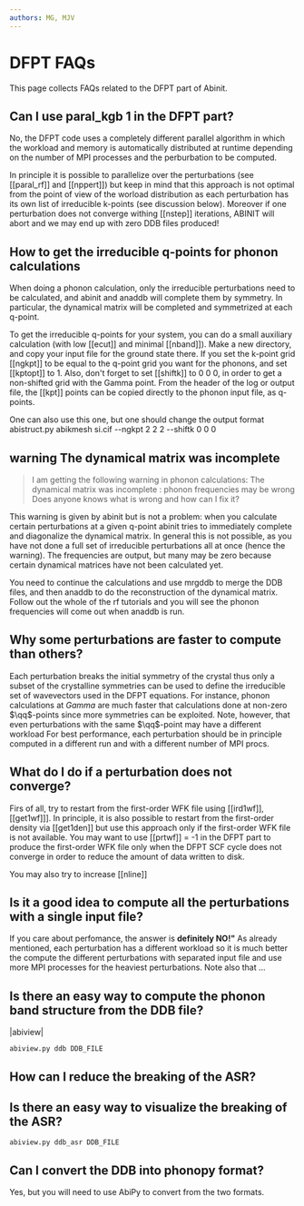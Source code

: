 ```yaml
---
authors: MG, MJV
---
```


# DFPT FAQs

This page collects FAQs related to the DFPT part of Abinit.

## Can I use paral_kgb 1 in the DFPT part?

No, the DFPT code uses a completely different parallel algorithm in which
the workload and memory is automatically distributed at runtime depending on the
number of MPI processes and the perburbation to be computed.

In principle it is possible to parallelize over the perturbations
(see [[paral_rf]] and [[nppert]]) but keep in mind that this approach is not optimal
from the point of view of the worload distribution as each perturbation has its own list of irreducible k-points
(see discussion below).
Moreover if one perturbation does not converge withing [[nstep]] iterations,
ABINIT will abort and we may end up with zero DDB files produced!

## How to get the irreducible q-points for phonon calculations

When doing a phonon calculation, only the irreducible perturbations need to be calculated,
and abinit and anaddb will complete them by symmetry.
In particular, the dynamical matrix will be completed and symmetrized at each q-point.

To get the irreducible q-points for your system, you can do a small auxiliary calculation
(with low [[ecut]] and minimal [[nband]]).
Make a new directory, and copy your input file for the ground state there.
If you set the k-point grid [[ngkpt]] to be equal to the q-point grid you want for the phonons, and set [[kptopt]] to 1.
Also, don't forget to set [[shiftk]] to 0 0 0, in order to get a non-shifted grid with the Gamma point.
From the header of the log or output file, the [[kpt]] points can be copied directly to the phonon input file, as q-points.

One can also use this one, but one should change the output format
abistruct.py abikmesh si.cif --ngkpt 2 2 2 --shiftk 0 0 0

## warning The dynamical matrix was incomplete

> I am getting the following warning in phonon calculations:
  The dynamical matrix was incomplete : phonon frequencies may be wrong
  Does anyone knows what is wrong and how can I fix it?

This warning is given by abinit but is not a problem: when you calculate certain perturbations
at a given q-point abinit tries to immediately complete and diagonalize the dynamical matrix.
In general this is not possible, as you have not done a full set of irreducible perturbations
all at once (hence the warning).
The frequencies are output, but many may be zero because certain dynamical matrices have not been calculated yet.

You need to continue the calculations and use mrgddb to merge the DDB files, and then anaddb
to do the reconstruction of the dynamical matrix.
Follow out the whole of the rf tutorials and you will see the phonon frequencies will come out when anaddb is run.

## Why some perturbations are faster to compute than others?

Each perturbation breaks the initial symmetry of the crystal thus only a subset of the
crystalline symmetries can be used to define the irreducible set of wavevectors used in the DFPT equations.
For instance, phonon calculations at $Gamma$ are much faster that calculations done at non-zero $\qq$-points
since more symmetries can be exploited.
Note, however, that even perturbations with the same $\qq$-point may have a different workload
For best performance, each perturbation should be in principle computed in a different run and with a different
number of MPI procs.

## What do I do if a perturbation does not converge?

Firs of all, try to restart from the first-order WFK file using [[ird1wf]], [[get1wf]]].
In principle, it is also possible to restart from the first-order density via [[get1den]]
but use this approach only if the first-order WFK file is not available.
You may want to use [[prtwf]] = -1 in the DFPT part to produce the first-order WFK file only
when the DFPT SCF cycle does not converge in order to reduce the amount of data written to disk.

You may also try to increase [[nline]]

## Is it a good idea to compute all the perturbations with a single input file?

If you care about perfomance, the answer is **definitely NO!"**
As already mentioned, each perturbation has a different workload so it is much better
the compute the different perturbations with separated input file and use more MPI processes
for the heaviest perturbations.
Note also that ...

## Is there an easy way to compute the phonon band structure from the DDB file?

|abiview|

```
abiview.py ddb DDB_FILE
```

## How can I reduce the breaking of the ASR?

## Is there an easy way to visualize the breaking of the ASR?

```
abiview.py ddb_asr DDB_FILE
```

## Can I convert the DDB into phonopy format?

Yes, but you will need to use AbiPy to convert from the two formats.

